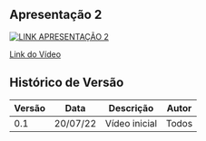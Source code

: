 

## Apresentação 2

[![LINK APRESENTAÇÃO 2](http://img.youtube.com/vi/lBRsoR7XgBE/0.jpg)](https://www.youtube.com/watch?v=eI7DzjrKVU4)

[Link do Vídeo](https://www.youtube.com/watch?v=eI7DzjrKVU4)

## Histórico de Versão

| Versão | Data | Descrição | Autor |
|--------|------|-----------|-------|
| 0.1 | 20/07/22 | Vídeo inicial | Todos |
